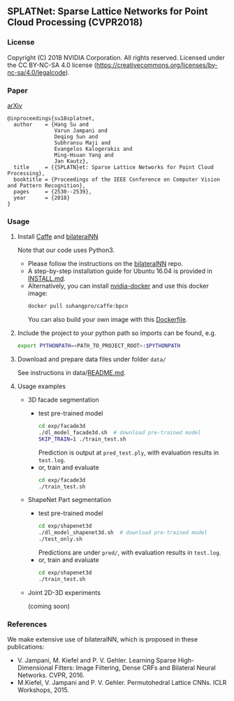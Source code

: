 ## SPLATNet: Sparse Lattice Networks for Point Cloud Processing (CVPR2018)

### License

Copyright (C) 2018 NVIDIA Corporation.  All rights reserved.
Licensed under the CC BY-NC-SA 4.0 license (https://creativecommons.org/licenses/by-nc-sa/4.0/legalcode). 


### Paper
[arXiv](https://arxiv.org/abs/1802.08275)
```
@inproceedings{su18splatnet,
  author    = {Hang Su and 
               Varun Jampani and 
               Deqing Sun and 
               Subhransu Maji and 
               Evangelos Kalogerakis and 
               Ming-Hsuan Yang and 
               Jan Kautz},
  title     = {{SPLATN}et: Sparse Lattice Networks for Point Cloud Processing},
  booktitle = {Proceedings of the IEEE Conference on Computer Vision and Pattern Recognition},
  pages     = {2530--2539},
  year      = {2018}
}
```

### Usage
       
1. Install [Caffe](http://caffe.berkeleyvision.org) and [bilateralNN](https://github.com/MPI-IS/bilateralNN)
    
    Note that our code uses Python3. 
    * Please follow the instructions on the [bilateralNN](https://github.com/MPI-IS/bilateralNN) repo. 
    * A step-by-step installation guide for Ubuntu 16.04 is provided in [INSTALL.md](INSTALL.md). 
    * Alternatively, you can install [nvidia-docker](https://github.com/NVIDIA/nvidia-docker) and use this docker image: 
        ```bash
        docker pull suhangpro/caffe:bpcn
        ``` 
        You can also build your own image with this [Dockerfile](Dockerfile). 

2. Include the project to your python path so imports can be found, e.g. 
    ```bash
    export PYTHONPATH=<PATH_TO_PROJECT_ROOT>:$PYTHONPATH
    ```

3. Download and prepare data files under folder `data/`
    
    See instructions in data/[README.md](data/README.md).
    
4. Usage examples
    * 3D facade segmentation
        * test pre-trained model
            ```bash
            cd exp/facade3d
            ./dl_model_facade3d.sh  # download pre-trained model
            SKIP_TRAIN=1 ./train_test.sh
            ```
            Prediction is output at `pred_test.ply`, with evaluation results in `test.log`.
        * or, train and evaluate
            ```bash
            cd exp/facade3d
            ./train_test.sh
            ```
    * ShapeNet Part segmentation
        * test pre-trained model
            ```bash
            cd exp/shapenet3d
            ./dl_model_shapenet3d.sh  # download pre-trained model
            ./test_only.sh
            ```
            Predictions are under `pred/`, with evaluation results in `test.log`.
        * or, train and evaluate
            ```bash
            cd exp/shapenet3d
            ./train_test.sh
            ```
    * Joint 2D-3D experiments
    
        (coming soon)

### References 
We make extensive use of bilateralNN, which is proposed in these publications:
* V. Jampani, M. Kiefel and P. V. Gehler. Learning Sparse High-Dimensional Filters: Image Filtering, Dense CRFs and Bilateral Neural Networks. CVPR, 2016.
* M.Kiefel, V. Jampani and P. V. Gehler. Permutohedral Lattice CNNs. ICLR Workshops, 2015.
